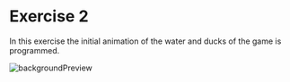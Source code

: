 # Exercise 2

In this exercise the initial animation of the water and ducks of the game
is programmed.

![backgroundPreview](https://i.imgur.com/wmX5Z81.gif)
